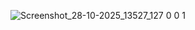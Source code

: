 
![Screenshot_28-10-2025_13527_127 0 0 1](https://github.com/user-attachments/assets/76b1b28b-2a44-471e-9c70-4357cc44f05d)
